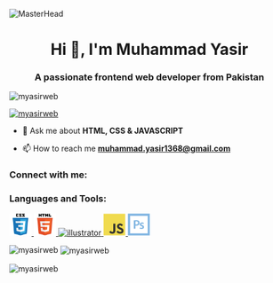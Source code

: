 ![MasterHead](https://www.digitalsolutionservices.com/img/services/web%20development.gif)

<h1 align="center">Hi 👋, I'm Muhammad Yasir</h1>
<h3 align="center">A passionate frontend web developer from Pakistan</h3>

<p align="left"> <img src="https://komarev.com/ghpvc/?username=myasirweb&label=Profile%20views&color=0e75b6&style=flat" alt="myasirweb" /> </p>

<p align="left"> <a href="https://github.com/ryo-ma/github-profile-trophy"><img src="https://github-profile-trophy.vercel.app/?username=myasirweb" alt="myasirweb" /></a> </p>

- 💬 Ask me about **HTML, CSS & JAVASCRIPT**

- 📫 How to reach me **muhammad.yasir1368@gmail.com**

<h3 align="left">Connect with me:</h3>
<p align="left">
</p>

<h3 align="left">Languages and Tools:</h3>
<p align="left"> <a href="https://www.w3schools.com/css/" target="_blank" rel="noreferrer"> <img src="https://raw.githubusercontent.com/devicons/devicon/master/icons/css3/css3-original-wordmark.svg" alt="css3" width="40" height="40"/> </a> <a href="https://www.w3.org/html/" target="_blank" rel="noreferrer"> <img src="https://raw.githubusercontent.com/devicons/devicon/master/icons/html5/html5-original-wordmark.svg" alt="html5" width="40" height="40"/> </a> <a href="https://www.adobe.com/in/products/illustrator.html" target="_blank" rel="noreferrer"> <img src="https://www.vectorlogo.zone/logos/adobe_illustrator/adobe_illustrator-icon.svg" alt="illustrator" width="40" height="40"/> </a> <a href="https://developer.mozilla.org/en-US/docs/Web/JavaScript" target="_blank" rel="noreferrer"> <img src="https://raw.githubusercontent.com/devicons/devicon/master/icons/javascript/javascript-original.svg" alt="javascript" width="40" height="40"/> </a> <a href="https://www.photoshop.com/en" target="_blank" rel="noreferrer"> <img src="https://raw.githubusercontent.com/devicons/devicon/master/icons/photoshop/photoshop-line.svg" alt="photoshop" width="40" height="40"/> </a> </p>

<p><img align="left" src="https://github-readme-stats.vercel.app/api/top-langs?username=myasirweb&show_icons=true&locale=en&layout=compact" alt="myasirweb" /></p>

<p>&nbsp;<img align="center" src="https://github-readme-stats.vercel.app/api?username=myasirweb&show_icons=true&locale=en" alt="myasirweb" /></p>

<p><img align="center" src="https://github-readme-streak-stats.herokuapp.com/?user=myasirweb&" alt="myasirweb" /></p>
